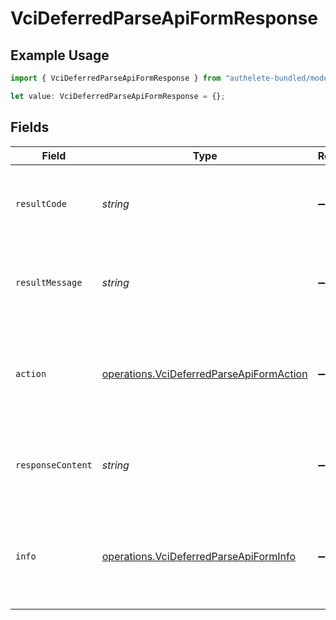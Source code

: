 # VciDeferredParseApiFormResponse

## Example Usage

```typescript
import { VciDeferredParseApiFormResponse } from "authelete-bundled/models/operations";

let value: VciDeferredParseApiFormResponse = {};
```

## Fields

| Field                                                                                                | Type                                                                                                 | Required                                                                                             | Description                                                                                          |
| ---------------------------------------------------------------------------------------------------- | ---------------------------------------------------------------------------------------------------- | ---------------------------------------------------------------------------------------------------- | ---------------------------------------------------------------------------------------------------- |
| `resultCode`                                                                                         | *string*                                                                                             | :heavy_minus_sign:                                                                                   | The code which represents the result of the API call.                                                |
| `resultMessage`                                                                                      | *string*                                                                                             | :heavy_minus_sign:                                                                                   | A short message which explains the result of the API call.                                           |
| `action`                                                                                             | [operations.VciDeferredParseApiFormAction](../../models/operations/vcideferredparseapiformaction.md) | :heavy_minus_sign:                                                                                   | The next action that the deferred credential endpoint should take.                                   |
| `responseContent`                                                                                    | *string*                                                                                             | :heavy_minus_sign:                                                                                   | The content of the response to the request sender.                                                   |
| `info`                                                                                               | [operations.VciDeferredParseApiFormInfo](../../models/operations/vcideferredparseapiforminfo.md)     | :heavy_minus_sign:                                                                                   | Information about the credential request bound to the transaction ID.                                |
